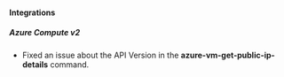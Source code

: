 
#### Integrations

##### Azure Compute v2

- Fixed an issue about the API Version in the **azure-vm-get-public-ip-details** command.
